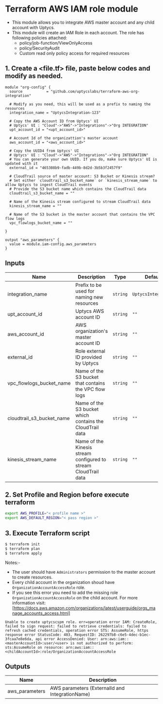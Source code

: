 # Terraform AWS IAM role module

- This module allows you to integrate AWS master account and any child account with Uptycs.
- This module will create an IAM Role in each account. The role has following policies attached:
  - policy/job-function/ViewOnlyAccess
  - policy/SecurityAudit
  - Custom read only policy access for required resources

## 1. Create a <file.tf> file, paste below codes and modify as needed.

```
module "org-config" {
  source           = "github.com/uptycslabs/terraform-aws-org-integration"

  # Modify as you need, this will be used as a prefix to naming the resources
  integration_name = "UptycsIntegration-123"

  # Copy the AWS Account ID from Uptycs' UI
  # Uptycs' UI : "Cloud"->"AWS"->"Integrations"->"Org INTEGRATION"
  upt_account_id = "<upt_account_id>"

  # Account Id of the organizattion's master account
  aws_account_id = "<aws_account_id>"

  # Copy the UUID4 from Uptycs' UI
  # Uptycs' UI : "Cloud"->"AWS"->"Integrations"->"Org INTEGRATION"
  # You can generate your own UUID. If you do, make sure Uptycs' UI is updated with it
  external_id = "465308b9-fadb-449b-8d2d-3b5b3f2457f9"

  # CloudTrail source of master account: S3 Bucket or Kinesis stream?
  # Set either `cloudtrail_s3_bucket_name` or `kinesis_stream_name` to allow Uptycs to ingest CloudTrail events
  # Provide the S3 bucket name which contains the CloudTrail data
  cloudtrail_s3_bucket_name = ""

  # Name of the Kinesis stream configured to stream CloudTrail data
  kinesis_stream_name = ""

  # Name of the S3 bucket in the master account that contains the VPC flow logs
  vpc_flowlogs_bucket_name = ""

}

output "aws_parameters" {
  value = module.iam-config.aws_parameters
}

```

## Inputs


| Name                      | Description                                                     | Type     | Default             | Required |
| --------------------------- | ----------------------------------------------------------------- | ---------- | --------------------- | ---------- |
| integration_name          | Prefix to be used for naming new resources                      | `string` | `UptycsIntegration` |          |
| upt_account_id            | Uptycs AWS account ID                                           | `string` | `""`                | Yes      |
| aws_account_id            | AWS organization's master account ID                            | `string` | `""`                | Yes      |
| external_id               | Role external ID provided by Uptycs                             | `string` | `""`                | Yes      |
| vpc_flowlogs_bucket_name  | Name of the S3 bucket that contains the VPC flow logs           | `string` | `""`                |          |
| cloudtrail_s3_bucket_name | Name of the S3 bucket which contains the CloudTrail data        | `string` | `""`                |          |
| kinesis_stream_name       | Name of the Kinesis stream configured to stream CloudTrail data | `string` | `""`                |          |              |          |

## 2. Set Profile and Region before execute terraform

```sh
export AWS_PROFILE="< profile name >"
export AWS_DEFAULT_REGION="< pass region >"
```

## 3. Execute Terraform script

```sh
$ terraform init
$ terraform plan
$ terraform apply
```

Notes:-

- The user should have `Administrators`  permission to the master account to create resources.
- Every child account in the organization shoud have `OrganizationAccountAccessRole` role.
- If you see this error you need to add the missing role `OrganizationAccountAccessRole` on the child account. For more information visit: [https://docs.aws.amazon.com/organizations/latest/userguide/orgs_manage_accounts_access.html]

```
Unable to create uptycscspm role. err=operation error IAM: CreateRole, failed to sign request: failed to retrieve credentials: failed to refresh cached credentials, operation error STS: AssumeRole, https response error StatusCode: 403, RequestID: 262297b8-c6e5-4dec-b1ec-3fcaa7e8e6da, api error AccessDenied: User: arn:aws:iam::<masterAccountId>:user/<user> is not authorized to perform: sts:AssumeRole on resource: arn:aws:iam::<childAccountId>:role/OrganizationAccountAccessRole
```
## Outputs


| Name           | Description                                     |
| ---------------- | ------------------------------------------------- |
| aws_parameters | AWS parameters (ExternalId and IntegrationName) |

##
